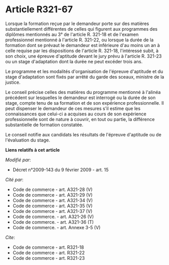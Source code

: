 # Article R321-67

Lorsque la formation reçue par le demandeur porte sur des matières substantiellement différentes de celles qui figurent aux
programmes des diplômes mentionnés au 3° de l'article R. 321-18 et de l'examen professionnel mentionné à l'article R. 321-22,
ou lorsque la durée de la formation dont se prévaut le demandeur est inférieure d'au moins un an à celle requise par les
dispositions de l'article R. 321-18, l'intéressé subit, à son choix, une épreuve d'aptitude devant le jury prévu à l'article
R. 321-23 ou un stage d'adaptation dont la durée ne peut excéder trois ans. 

Le programme et les modalités d'organisation de l'épreuve d'aptitude et du stage d'adaptation sont fixés par arrêté du garde
des sceaux, ministre de la justice. 

Le conseil précise celles des matières du programme mentionné à l'alinéa précédent sur lesquelles le demandeur est interrogé
ou la durée de son stage, compte tenu de sa formation et de son expérience professionnelle. Il peut dispenser le demandeur de
ces mesures s'il estime que les connaissances que celui-ci a acquises au cours de son expérience professionnelle sont de
nature à couvrir, en tout ou partie, la différence substantielle de formation constatée. 

Le conseil notifie aux candidats les résultats de l'épreuve d'aptitude ou de l'évaluation du stage.

**Liens relatifs à cet article**

_Modifié par_:

  - Décret n°2009-143 du 9 février 2009 - art. 15

_Cité par_:

  - Code de commerce - art. A321-28 (V)
  - Code de commerce - art. A321-29 (V)
  - Code de commerce - art. A321-34 (V)
  - Code de commerce - art. A321-35 (V)
  - Code de commerce - art. A321-37 (V)
  - Code de commerce. - art. A321-26 (V)
  - Code de commerce. - art. A321-36 (T)
  - Code de commerce. - art. Annexe 3-5 (V)

_Cite_:

  - Code de commerce - art. R321-18
  - Code de commerce - art. R321-22
  - Code de commerce - art. R321-23

